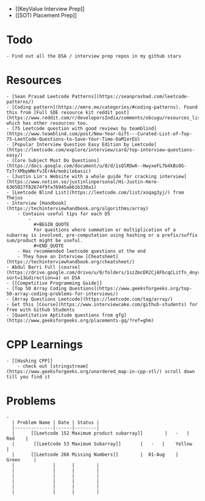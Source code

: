 - [[KeyValue Interview Prep]]
- [[SOTI Placement Prep]]
# Todo
	- Find out all the DSA / interview prep repos in my github stars
# Resources
	- [Sean Prasad Leetcode Patterns](https://seanprashad.com/leetcode-patterns/)
	- [Coding pattern](https://emre.me/categories/#coding-patterns). Found this from [Full SDE resource kit reddit post](https://www.reddit.com/r/developersIndia/comments/obcugu/resources_list_query_for_sde_2_interview/) which has other resources too.
	- [75 Leetcode question with good reviews by teamblind](https://www.teamblind.com/post/New-Year-Gift---Curated-List-of-Top-75-LeetCode-Questions-to-Save-Your-Time-OaM1orEU)
	- [Popular Interview Question Easy Edition by Leetcode](https://leetcode.com/explore/interview/card/top-interview-questions-easy/)
	- [Core Subject Must Do Questions](https://docs.google.com/document/u/0/d/1sQlRDw6--HwyxeFL7b4kBsOG-Tz7rXMbpWNnfvJErA4/mobilebasic)
	- [Justin Lin's Website with a whole guide for cracking interview](https://www.notion.so/justinlinpersonal/Hi-Justin-Here-6365027f82674f9fa76945abb1b330a1)
	- [Leetcode Blind List](https://leetcode.com/list/xoqag3yj/) from Thejus
	- Interview [Handbook](https://techinterviewhandbook.org/algorithms/array)
		- Contains useful tips for each DS
			-
			  #+BEGIN_QUOTE
			  For questions where summation or multiplication of a subarray is involved, pre-computation using hashing or a prefix/suffix sum/product might be useful.
			  #+END_QUOTE
		- Has recommended leetcode questions at the end
		- They have an Interview [Cheatsheet](https://techinterviewhandbook.org/cheatsheet/)
	- Abdul Barri Full [course](https://drive.google.com/drive/u/0/folders/1szZmcER2CjAFbcqCLitTn_4nyv0wxUjn?sort=13&direction=a) on DSA
	- [[Competitive Programming Guide]]
	- [Top 50 Array Coding Questions](https://www.geeksforgeeks.org/top-50-array-coding-problems-for-interviews/)
	- [Array Questions Leetcode](https://leetcode.com/tag/array/)
	- Get this [Course](https://www.interviewcake.com/github-students) for free with Github Students
	- [Quantitative Aptitude questions from gfg](https://www.geeksforgeeks.org/placements-gq/?ref=ghm)
# CPP Learnings
	- [[Hashing CPP]]
		- check out [stringstream](https://www.geeksforgeeks.org/unordered_map-in-cpp-stl/) scroll down till you find it
# Problems
	-
	  | Problem Name | Date | Status |
	  |--------------|------|--------|
	  |      [[Leetcode 152 Maximum product subarray]]        |   -   |    Red    |
	  |       [[Leetcode 53 Maximum Subarray]]       |   -   |    Yellow    |
	  |      [[Leetcode 268 Missing Numbers]]        |  01-Aug    |   Green     |
	  |              |      |        |
	  |              |      |        |
	  |              |      |        |
	  |              |      |        |
	  |              |      |        |
	  |              |      |        |